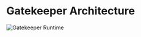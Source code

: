 # Gatekeeper Architecture

![Gatekeeper Runtime](https://github.com/replicatedhq/gatekeeper/blob/master/docs/arch-assets/arch-1.png)


